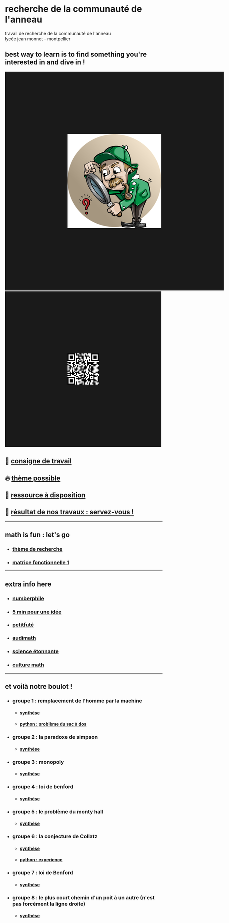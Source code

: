 # recherche de la communauté de l'anneau
travail de recherche de la communauté de l'anneau<br/>
lycée jean monnet - montpellier


best way to learn is to find something you're interested in and dive in !
-------------------------------------------------------------------------------------------------------

<p><a href="https://youtu.be/hB6bfw622fo" target="_blank"><img src="https://github.com/Math13Net/recherche/blob/main/recherche.png" alt="recherche math et informatique" width="300" height="300" border="200" /></a> <img src="https://github.com/Math13Net/recherche/blob/main/qr-code.png" alt="math IT project" width="100" height="100" border="200" /><p>


## 🌈 [consigne de travail](https://github.com/Math13Net/recherche/blob/main/exploring%20math.pdf)

## 🔥 [thème possible](#theme)

## 🚀 [ressource à disposition](#ressource)

## 👋 [résultat de nos travaux : servez-vous !](#resultat)


---------------------------------------------------------------------------------------------------------------------------
## <a name="theme"></a> math is fun : let's go
* ### [thème de recherche](https://github.com/Math13Net/recherche/blob/main/Th%C3%A8me.pdf)
* ### [matrice fonctionnelle 1]()


---------------------------------------------------------------------------------------------------------------------------
## <a name="ressource"></a> extra info here
* ### [numberphile](https://www.youtube.com/channel/UCoxcjq-8xIDTYp3uz647V5A)
* ### [5 min pour une idée](https://www.lebesgue.fr/en/5min)
* ### [petitfuté](https://petitfuté.com/math-lycee/)
* ### [audimath](http://video.math.cnrs.fr/)
* ### [science étonnante](https://www.youtube.com/channel/UCaNlbnghtwlsGF-KzAFThqA)
* ### [culture math](https://culturemath.ens.fr/)



---------------------------------------------------------------------------------------------------------------------------
## <a name="resultat"></a> et voilà notre boulot !
* ### groupe 1 : remplacement de l'homme par la machine
  * #### [synthèse](https://github.com/Math13Net/recherche/blob/main/G1%20-%20resume.pdf)
  * #### [python : problème du sac à dos](https://github.com/Math13Net/recherche/blob/main/G1%20-%20experience.py)
* ### groupe 2 : la paradoxe de simpson
  * #### [synthèse](https://github.com/Math13Net/recherche/blob/main/G2%20-%20resume.pdf)
* ### groupe 3 : monopoly
  * #### [synthèse](https://github.com/Math13Net/recherche/blob/main/G3%20-%20resume.odt)
* ### groupe 4 : loi de benford
  * #### [synthèse](https://github.com/Math13Net/recherche/blob/main/G4%20-%20resume.pdf)
* ### groupe 5 : le problème du monty hall
  * #### [synthèse](https://github.com/Math13Net/recherche/blob/main/G5%20-%20resume.pdf)
* ### groupe 6 : la conjecture de Collatz
  * #### [synthèse](https://github.com/Math13Net/recherche/blob/main/G6%20-%20resume.pdf) 
  * #### [python : experience](https://github.com/Math13Net/recherche/blob/main/G6%20-%20experience.py) 
* ### groupe 7 : loi de Benford
  * #### [synthèse](https://github.com/Math13Net/recherche/blob/main/G7%20-%20synth%C3%A8se.pdf)
* ### groupe 8 : le plus court chemin d'un poit à un autre (n'est pas forcément la ligne droite)
  * #### [synthèse](https://github.com/Math13Net/recherche/blob/main/G8%20-%20resume.pdf) 
 
 
